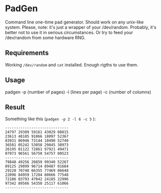 PadGen
======
Command line one-time pad generator. Should work on any unix-like system. Please, note: it's just a wrapper of your /dev/random. Probably, it's better not to use it in serious circumstances. Or try to feed your /dev/random from some hardware RNG.

Requirements
------------

Working `/dev/random` and `cat` installed. Enough rigths to use them.

Usage
-----

padgen -p (number of pages) -l (lines per page) -c (number of columns)

Result
------
Something like this (`padgen -p 2 -l 6 -c 5` ):

    -----------------------------
    24797 29389 59161 43029 08815
    23613 48185 91066 18097 52367
    03931 86946 73144 10490 52740
    36581 05242 53058 29845 30973
    26195 01122 72861 97921 49471
    07973 96561 56750 54757 00523
    -----------------------------
    79848 49256 20859 99340 52267
    09125 29099 96714 89487 01684
    29220 70748 66355 77469 06648
    22096 04959 17284 80666 77548
    72106 03793 47042 24185 22996
    97342 89566 54350 25117 61066
    -----------------------------
